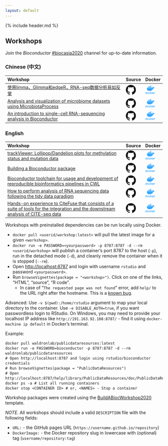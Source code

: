 ```yaml
---
layout: default
---
```


{% include header.md %}

## Workshops

Join the *Bioconductor*
[\#biocasia2020](https://community-bioc.slack.com/archives/CSF3EKY0Y) channel for up-to-date information.

### Chinese (中文)

| Workshop                                                                                                                 | Source                                                                                             | Docker                                                                                                                  |
| :----------------------------------------------------------------------------------------------------------------------- | :------------------------------------------------------------------------------------------------- | :---------------------------------------------------------------------------------------------------------------------- |
| [使用limma、Glimma和edgeR，RNA-seq数据分析易如反掌](https://xueyidong.github.io/RNAseq123CN/)                             | [![GH](images/GitHub-Mark-32px.png)](https://github.com/XueyiDong/RNAseq123CN)                      | [![Docker](images/docker_icon.png)](https://hub.docker.com/r/xueyidong/rnaseq123cn)                      |
| [Analysis and visualization of microbiome datasets using MicrobiotaProcess](https://yulab-smu.top/MicrobiotaProcessWorkshop/)                             | [![GH](images/GitHub-Mark-32px.png)](https://github.com/YuLab-SMU/MicrobiotaProcessWorkshop)                      | [![Docker](images/docker_icon.png)](https://hub.docker.com/r/xushuangbin/microbiotaprocess_workshop)                      |
| [An introduction to single-cell RNA-sequencing analysis in Bioconductor](https://you-k.github.io/scRNA-seq-workshop/)                             | [![GH](images/GitHub-Mark-32px.png)](https://github.com/YOU-k/scRNA-seq-workshop)                      | [![Docker](images/docker_icon.png)](https://hub.docker.com/u/chloeyou/scRNA-seq-workshop)                      |

<sup></sup>

### English

| Workshop                                                                                                                 | Source                                                                                             | Docker                                                                                                                  |
| :----------------------------------------------------------------------------------------------------------------------- | :------------------------------------------------------------------------------------------------- | :---------------------------------------------------------------------------------------------------------------------- |
| [trackViewer: Lollipop/Dandelion plots for methylation status and mutation data](https://jianhong.github.io/trackViewerBiocAsia2020Workshop/)                             | [![GH](images/GitHub-Mark-32px.png)](https://github.com/jianhong/trackViewerBiocAsia2020Workshop)                      | [![Docker](images/docker_icon.png)](https://hub.docker.com/r/jianhong/trackviewerbiocasia2020workshop)                      |
| [Building a Bioconductor package](https://saskiafreytag.github.io/making_bioconductor_pkg)                             | [![GH](images/GitHub-Mark-32px.png)](https://github.com/SaskiaFreytag/making_bioconductor_pkg)                      | [![Docker](images/docker_icon.png)](https://hub.docker.com/r/saskiafreytag/making_bioconductor_pkg)                      |
| [Bioconductor toolchain for usage and development of reproducible bioinformatics pipelines in CWL](https://liubuntu.github.io/Bioc2020RCWL/)                             | [![GH](images/GitHub-Mark-32px.png)](https://github.com/Liubuntu/Bioc2020RCWL)                      | [![Docker](images/docker_icon.png)](https://hub.docker.com/repository/docker/liubuntu/bioc2020rcwl)                      |
| [How to perform analysis of RNA sequencing data following the tidy data paradigm](https://stemangiola.github.io/biocasia2020_tidytranscriptomics/)                             | [![GH](images/GitHub-Mark-32px.png)](https://github.com/stemangiola/biocasia2020_tidytranscriptomics)                      | [![Docker](images/docker_icon.png)](https://hub.docker.com/r/stemangiola/biocasia2020_tidytranscriptomics)                      |
| [Hands-on experience to CiteFuse that consists of a suite of tools for the integration and the downstream analysis of CITE-seq data](https://sydneybiox.github.io/BiocAsia2020CiteFuse)                             | [![GH](images/GitHub-Mark-32px.png)](https://github.com/SydneyBioX/BiocAsia2020CiteFuse)                      | [![Docker](images/docker_icon.png)](https://hub.docker.com/r/yingxinlin/biocasia2020citefuse)                      |

<sup></sup>

Workshops with preinstalled dependencies can be run locally using
Docker.

  - `docker pull <userid/workshop:latest>` will pull the latest image
    for a given `<workshop>`.
  - `docker run -e PASSWORD=<yourpassword> -p 8787:8787 -d --rm
    <userid/workshop>` will publish a container’s port 8787 to the host
    (`-p`), run in the detached mode (`-d`), and cleanly remove the
    container when it is stopped (`--rm`).
  - Open <http://localhost:8787> and login with username `rstudio` and
    password `<yourpassword>`.
  - Run `browseVignettes(package = "<workshop>")`. Click on one of the
    links, “HTML”, “source”, “R code”.
      - In case of “`The requested page was not found`” error, add
        `help/` to the URL right after the hostname. This is a [known
        bug](https://github.com/rocker-org/rocker-versioned/issues/178).

Advanced: Use `-v $(pwd):/home/rstudio` argument to map your local
directory to the container. Use `-e DISABLE_AUTH=true`, if you want
passwordless login to RStudio. On Windows, you may need to provide your
localhost IP address like `http://191.163.92.108:8787/` - find it using
`docker-machine ip default` in Docker’s terminal.

Example:

    docker pull waldronlab/publicdataresources:latest
    docker run -e PASSWORD=bioconductor -p 8787:8787 -d --rm waldronlab/publicdataresources
    # Open http://localhost:8787 and login using rstudio/bioconductor credentials
    # Run browseVignettes(package = "PublicDataResources")
    # Open http://localhost:8787/help/library/PublicDataResources/doc/PublicDataResources.html
    docker ps -a # List all running containers
    docker stop <CONTAINER ID> # or, <NAMES> - Stop a container

Workshop packages were created using the
[BuildABiocWorkshop2020](https://github.com/seandavi/BuildABiocWorkshop2020)
template.

*NOTE*. All workshops should include a valid `DESCRIPTION` file with the
following fields:

  - `URL:` - the GitHub pages URL
    (`https://username.github.io/repository`)
  - `DockerImage:` - the Docker repository slug in lowercase with
    (optional) tag (`username/repository:tag`)
